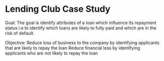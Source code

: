 # Lending Club Case Study


Goal: 
The goal is identify attributes of a loan which influence its repayment status i.e to identify which loans are likely to fully paid and which are in the risk of default.

Objective: 
Reduce loss of business to the company by identifying applicants that are likely to repay the loan
Reduce financial loss by identifying applicants who are not likely to repay the loan